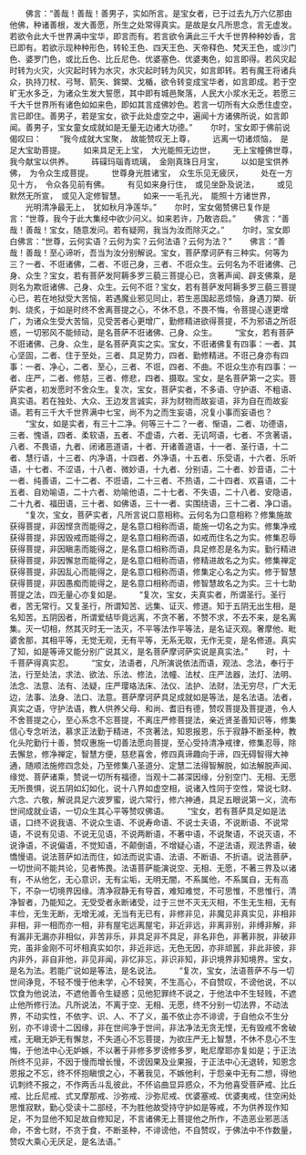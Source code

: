 <!-- { "loadSidebar": true } -->
　　佛言：“善哉！善哉！善男子，实如所言。是宝女者，已于过去九万六亿那由他佛，种诸善根，发大善愿，所生之处常得真实。是故是女凡所思念，言无虚发。若欲令此大千世界满中宝华，即言而有。若言欲令满此三千大千世界种种妙香，言已即有。若欲示现种种形色，转轮王色、四天王色、天帝释色、梵天王色，或沙门色、婆罗门色，或比丘色、比丘尼色、优婆塞色、优婆夷色，如言即得。若风灾起时转为火灾，火灾起时转为水灾，水灾起时转为风灾，如言即转。若有魔王将诸兵众，执持刀杖、弓弩、箭矢、鉾槊、戈楯，欲令转变成宝华者，如言即成。若于空旷无水多乏，为诸众生发大誓愿，其中即有城邑聚落，人民大小浆水无乏。若愿三千大千世界所有诸色如如来色，即如其言成佛妙色。若言一切所有大众悉住虚空，言已即住。善男子，若是宝女，欲于此处虚空之中，遍闻十方诸佛所说，如言即闻。善男子，宝女童女成就如是无量无边诸大功德。”
　　尔时，宝女即于佛前说偈叹曰：
　　“我今成就大宝聚，　故能赞叹无上尊，
　　远离一切诸烦恼，　是足大宝助菩提。
　　如来具足无上宝，　大光能照无边世，
　　无上宝幢佛世尊，　我今献宝以供养。
　　砗磲玛瑙青琉璃，　金刚真珠日月宝，
　　以如是宝供养佛，　为令众生成菩提。
　　世尊身光胜诸宝，　众生乐见无疲厌，
　　处在一方见十方，　令众各见前有佛。
　　有见如来身行住，　或见坐卧及说法，
　　或见默然无所宣，　或见入定修智慧。
　　如来一一毛孔光，　能照十方诸世界，
　　光明清净最无上，　犹如秋月净莲华。”
　　尔时，宝女偈赞佛已复作是言：“世尊，我今于此大集经中欲少问义。如来若许，乃敢咨启。”
　　佛言：“善哉！善哉！宝女，随意发问。若有疑网，我当为汝而除灭之。”
　　尔时，宝女即白佛言：“世尊，云何实语？云何为实？云何法语？云何为法？”
　　佛言：“善哉！善哉！至心谛听，吾当为汝分别解说。宝女，菩萨摩诃萨有三种实。何等为三？一者、不诳诸佛，二者、不诳己身，三者、不诳众生。云何名为不诳诸佛、己身、众生？宝女，若有菩萨发阿耨多罗三藐三菩提心已，贪著声闻、辟支佛乘，是则名为欺诳诸佛、己身、众生。云何不诳？宝女，若有菩萨发阿耨多罗三藐三菩提心已，若在地狱受大苦恼，若遇魔业邪见同止，若生恶国起恶烦恼，身遇刀槊、斫刺、烧炙，于如是时终不舍离菩提之心，不休不息，不畏不悔，令菩提心遂更增广，为诸众生受大苦恼，见受苦者心更增广，勤修精进欲得菩提，不为邪语之所诳惑，一切邪风不能倾动，是名菩萨不诳诸佛、己身、众生。
　　“宝女，若有菩萨不诳诸佛、己身、众生，是名菩萨真实之实。宝女，不诳诸佛复有四事：一者、其心坚固，二者、住于至处，三者、具足势力，四者、勤修精进。不诳己身亦有四事：一者、净心，二者、至心，三者、不诳，四者、不曲。不诳众生亦有四事：一者、庄严，二者、修慈，三者、修悲，四者、摄取。宝女，是名菩萨第一之实。菩萨实者，初发愿时不舍众生。复次，宝女，菩萨实者，不多语、守护语、不粗语、真实语。若在独处、大众、王边发言诚实，非为财物而故妄语，非为自在而故妄语。若有三千大千世界满中七宝，尚不为之而生妄语，况复小事而妄语也？
　　“宝女，如是实者，有三十二净。何等三十二？一者、惭语，二者、功德语，三者、愧语，四者、柔软语，五者、不虚语，六者、无讥呵语，七者、不贪著语，八者、不畏语，九者、闭诸恶道语，十者、开诸善道语，十一者、圣行语，十二者、慧行语，十三者、内净语，十四者、外净语，十五者、乐受语，十六者、乐听语，十七者、不涩语，十八者、微妙语，十九者、分别语，二十者、妙音语，二十一者、纯善语，二十二者、不诳语，二十三者、不热语，二十四者、欢喜语，二十五者、自劝喻语，二十六者、劝喻他语，二十七者、不失语，二十八者、安隐语，二十九者、福田语，三十者、如佛语，三十一者、实围绕语，三十二者、净口语。
　　“复次，宝女，菩萨实者，凡所言说口意相称。云何名为口意相称？修集施故获得菩提，非因悭贪而能得之，是名意口相称而语，能施一切名之为实。修集净戒获得菩提，非因毁戒而能得之，是名意口相称而语，如戒而住名之为实。修集忍辱获得菩提，非因瞋恚而能得之，是名意口相称而语，具足修忍是名为实。勤行精进获得菩提，非因懈怠而能得之，是名意口相称而语，修精进故名之为实。修集禅定获得菩提，非因乱心而能得之，是名意口相称而语，修集定心名之为实。修于智慧获得菩提，非因愚痴而能得之，是名意口相称而语，修智慧故名之为实。三十七助菩提之法，四无量心亦复如是。
　　“复次，宝女，夫真实者，所谓圣行。圣行者，苦无常行。又复圣行，所谓知苦、远集、证灭、修道。知于五阴无出生相，是名知苦。五阴因者，所谓爱结毕竟远离，不贪不著，不赞不求，不去不来，是名离集。灭一切相，然其灭时无一法灭，不平等法作平等法，是名证灭观。奢摩他、毗婆舍那，其相平等，无觉无观，无有平等，无系无取，无作无变，是名修道。真实了知，如是等谛又能分别广说其义，是名菩萨摩诃萨实说是真实法。”
　　时，十千菩萨得真实忍。
　　“宝女，法语者，凡所演说依法而语，观法、念法，奉行于法，行至处法，求法、欲法、乐法、修法，法幢、法杖、庄严法器，法灯、法明、法念、法意、法有、法疑，庄严璎珞法床、法仪、法护、法财，法无穷尽，广大无边，法事、法身、法口、法意。菩萨摩诃萨具足成就如是等法，是名法语。法者，真实之语，守护法语，教人供养父母、和尚、耆旧有德，赞叹菩提及菩提道，令人不舍菩提之心，至心系念不忘菩提，不离庄严修菩提法，亲近贤圣善知识等，修集信心专念听法，慕求正法勤于精进，不贪著法，知恩报恩，乐于寂静不断圣种，教化头陀勤行十善，赞叹惠施一切善法愿向菩提，至心受持清净戒律，修集忍辱，除去懈怠，修净禅定，智慧方便，慈悲喜舍，修四真谛趣向于谛，四无碍智得大神通，随顺法施修四念处，乃至修集八圣道分、定慧二法得智解脱，如法解脱声闻、缘觉、菩萨诸乘，赞说一切所有福德，当观十二甚深因缘，分别空门、无相、无愿无所畏惧，说五阴如幻如化，说十八界如虚空相，说诸入性同于空性，常说七财、六念、六敬，解说具足六波罗蜜，说六常行，修六神通，具足五眼说第一义，流布世间成就业语，一切众生其心平等赞叹佛语。
　　“宝女，若有菩萨具足如是法语，口终不说我语、不说众生语、不说寿命语、不说士夫语，不说断语、不说常语，不说有见语、不说无见语，不说两断语，不著中语，不说聚语，不说灭语，不说诤语，不说偏语，不觉知语，不颠倒语，不增疑心语，不逆法语，观法界语，破憍慢语。说法菩萨如法而住，如法而说实语、法语、不断语、不折语。说法菩萨，一切世间不能共论，见者怖畏。法语菩萨能演说空、无相、无愿，不著三界及以诸有，不从他乞，无心意识，无有尘垢，无明无闇，不系属他，不系属自，无有高下，不杂一切境界因缘。清净寂静无有导首，难知难觉，不可思惟，不思惟行，清净智者，乃能知之。无受受者永断诸受，过于三世不灭无灭相，不生无生相，无有丰俭，无生无断，无增无减，无当有无已有，非修非见，非魔见非真实见，非相非非相，非一相而亦一相，非有屋宅远离屋宅，非近非远，非离非别，非缚非解，非有漏非无漏亦非相似，非苦非乐，非具足非不具足，非名非色，非著非脱，非破非完，虽非金刚不可坏相真实如尔，非近非远，无色无因，亦非顽嚚，非此非彼，非内非外，非自非他，非见非闻，非忆非忘，非识非知，非识境界非知境界。宝女，是名为法。若能广说如是等法，是名说法。
　　“复次，宝女，法语菩萨不与一切世间诤竞，不轻不慢于他未学，心不轻笑，不生高心，不自赞叹，不谤他说，不以饮食为他说法，不遮他善令生疑惑；见他犯罪终不说之，于他法中不生轻贱，不遮止他所修行法。凡所说法，不离于空、无相、无愿，终不分别一切法界，不动法界，不动实性，不依字、识、人、不了义，虽不依止亦不诽谤，于自他众不生分别，亦不诽谤十二因缘，非在世间净于世间，非法净法无贪无悭，无有毁戒不舍破戒，无瞋无妒无有懈怠，不失道心不忘菩提，为欲庄严无上智慧，不休不息心不生悔，于他法中心无妒嫉，不以著于非修多罗谤修多罗，毗尼摩耶亦复如是；于正法所终不见非，不因于慢而增长慢，不谤因果及业果报，于正法中心无退转，知恩念恩报之不忘，终不怀抱瞋恨之心，不著我见，不嫉他利，于怨亲中无有二想，得他讥刺终不报之，不作两舌斗乱彼此，不怀谄曲显异惑众，不为他喜受菩萨戒、比丘戒、比丘尼戒、式叉摩那戒、沙弥戒、沙弥尼戒、优婆塞戒、优婆夷戒，住空闲处思惟寂默，勤心受读十二部经，不为胜他故受持守护如是等戒，不为供养现作知足，不为显他不知足故自修知足，不言诸佛无上菩提他之所作，不造恶业邪恶活命，不舍七财，不贪于食，不断圣种，不诽谤他，不自赞叹，于佛法中不作数量，赞叹大乘心无厌足，是名法语。”
